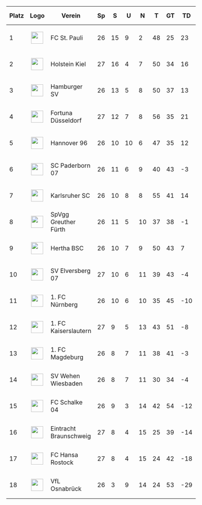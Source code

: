 |Platz|Logo|Verein|Sp|S|U|N|T|GT|TD|Pkte|Letzte 5|Spiel|
|-----|----|------|--|-|-|-|-|--|--|----|--------|-----|
|1|<p align="center"><img src="https://upload.wikimedia.org/wikipedia/de/b/b3/Fc_st_pauli_logo.svg" height="32"/></p>|FC St. Pauli|26|15|9|2|48|25|23|54|✅ ✅ ❌ ✅ ✅||
|2|<p align="center"><img src="https://upload.wikimedia.org/wikipedia/commons/thumb/3/30/Holstein_Kiel_Logo.svg/300px-Holstein_Kiel_Logo.svg.png" height="32"/></p>|Holstein Kiel|27|16|4|7|50|34|16|52|✅ ✅ ➖ ❌ ✅|1:0 (FC Hansa Rostock)|
|3|<p align="center"><img src="https://upload.wikimedia.org/wikipedia/commons/f/f7/Hamburger_SV_logo.svg" height="32"/></p>|Hamburger SV|26|13|5|8|50|37|13|44|✅ ❌ ❌ ✅ ➖||
|4|<p align="center"><img src="https://upload.wikimedia.org/wikipedia/commons/thumb/9/94/Fortuna_D%C3%BCsseldorf.svg/150px-Fortuna_D%C3%BCsseldorf.svg.png" height="32"/></p>|Fortuna Düsseldorf|27|12|7|8|56|35|21|43|✅ ✅ ➖ ✅ ➖|0:1 (1. FC Kaiserslautern)|
|5|<p align="center"><img src="https://upload.wikimedia.org/wikipedia/commons/c/cd/Hannover_96_Logo.svg" height="32"/></p>|Hannover 96|26|10|10|6|47|35|12|40|➖ ➖ ➖ ❌ ✅||
|6|<p align="center"><img src="https://upload.wikimedia.org/wikipedia/commons/e/e3/SC_Paderborn_07_Logo.svg" height="32"/></p>|SC Paderborn 07|26|11|6|9|40|43|-3|39|❌ ➖ ➖ ✅ ❌||
|7|<p align="center"><img src="https://upload.wikimedia.org/wikipedia/commons/c/c8/Karlsruher_SC_Logo_2.svg" height="32"/></p>|Karlsruher SC|26|10|8|8|55|41|14|38|✅ ❌ ✅ ✅ ➖||
|8|<p align="center"><img src="https://i.imgur.com/pwuVbKr.png" height="32"/></p>|SpVgg Greuther Fürth|26|11|5|10|37|38|-1|38|❌ ❌ ❌ ✅ ❌||
|9|<p align="center"><img src="https://i.imgur.com/apFwbYZ.png" height="32"/></p>|Hertha BSC|26|10|7|9|50|43|7|37|✅ ❌ ➖ ➖ ✅||
|10|<p align="center"><img src="https://upload.wikimedia.org/wikipedia/commons/d/d4/SV_Elversberg_Logo_2015.svg" height="32"/></p>|SV Elversberg 07|27|10|6|11|39|43|-4|36|❌ ✅ ❌ ❌ ✅|0:0 (Eintracht Braunschweig)|
|11|<p align="center"><img src="https://upload.wikimedia.org/wikipedia/commons/f/fa/1._FC_N%C3%BCrnberg_logo.svg" height="32"/></p>|1. FC Nürnberg|26|10|6|10|35|45|-10|36|❌ ✅ ✅ ❌ ➖||
|12|<p align="center"><img src="https://upload.wikimedia.org/wikipedia/commons/d/d3/Logo_1_FC_Kaiserslautern.svg" height="32"/></p>|1. FC Kaiserslautern|27|9|5|13|43|51|-8|32|➖ ✅ ✅ ❌ ➖|1:0 (Fortuna Düsseldorf)|
|13|<p align="center"><img src="https://upload.wikimedia.org/wikipedia/commons/thumb/8/84/1._FC_Magdeburg.svg/210px-1._FC_Magdeburg.svg.png" height="32"/></p>|1. FC Magdeburg|26|8|7|11|38|41|-3|31|❌ ❌ ➖ ✅ ❌||
|14|<p align="center"><img src="https://upload.wikimedia.org/wikipedia/de/thumb/3/3d/Logo_SV_Wehen_Wiesbaden.svg/1024px-Logo_SV_Wehen_Wiesbaden.svg.png" height="32"/></p>|SV Wehen Wiesbaden|26|8|7|11|30|34|-4|31|❌ ➖ ✅ ❌ ❌||
|15|<p align="center"><img src="https://upload.wikimedia.org/wikipedia/commons/9/97/FC_Schalke_04_Logo.png" height="32"/></p>|FC Schalke 04|26|9|3|14|42|54|-12|30|❌ ➖ ✅ ❌ ✅||
|16|<p align="center"><img src="https://upload.wikimedia.org/wikipedia/de/4/45/Logo_Eintracht_Braunschweig.svg" height="32"/></p>|Eintracht Braunschweig|27|8|4|15|25|39|-14|28|✅ ❌ ❌ ➖ ❌|0:0 (SV Elversberg 07)|
|17|<p align="center"><img src="https://upload.wikimedia.org/wikipedia/commons/0/00/FC_Hansa_Logo_seit_2009.png" height="32"/></p>|FC Hansa Rostock|27|8|4|15|24|42|-18|28|✅ ✅ ❌ ❌ ➖|0:1 (Holstein Kiel)|
|18|<p align="center"><img src="https://upload.wikimedia.org/wikipedia/commons/2/24/Logo_Vfl_Osnabrueck_2017.png" height="32"/></p>|VfL Osnabrück|26|3|9|14|24|53|-29|18|❌ ❌ ✅ ✅ ❌||
